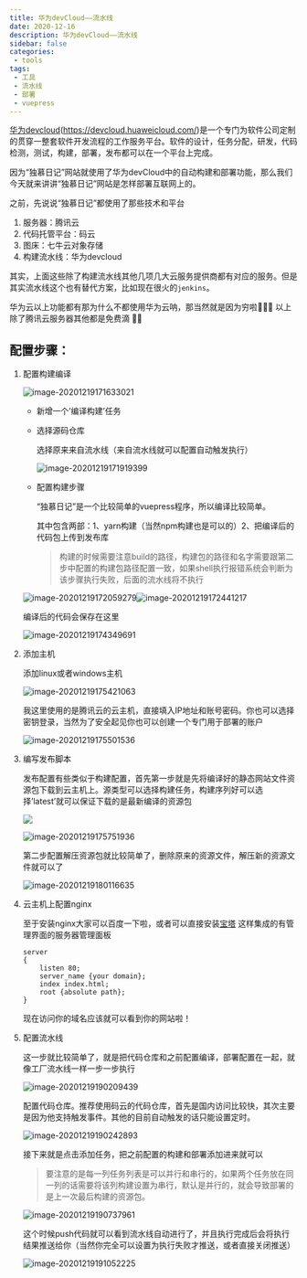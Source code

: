 ```yaml
---
title: 华为devCloud——流水线
date: 2020-12-16
description: 华为devCloud——流水线
sidebar: false
categories:
 - tools
tags:
 - 工具
 - 流水线
 - 部署
 - vuepress
---
```


[华为devcloud](https://devcloud.huaweicloud.com/)(https://devcloud.huaweicloud.com/)是一个专门为软件公司定制的贯穿一整套软件开发流程的工作服务平台。软件的设计，任务分配，研发，代码检测，测试，构建，部署，发布都可以在一个平台上完成。

因为“独慕日记”网站就使用了华为devCloud中的自动构建和部署功能，那么我们今天就来讲讲“独慕日记”网站是怎样部署互联网上的。

之前，先说说“独慕日记”都使用了那些技术和平台

1. 服务器：腾讯云
2. 代码托管平台：码云
3. 图床：七牛云对象存储
4. 构建流水线：华为devcloud

其实，上面这些除了构建流水线其他几项几大云服务提供商都有对应的服务。但是其实流水线这个也有替代方案，比如现在很火的`jenkins`。

华为云以上功能都有那为什么不都使用华为云呐，那当然就是因为穷啦🌚🌚🌚  以上除了腾讯云服务器其他都是免费滴 🙈🙈

## 配置步骤：

1. 配置构建编译

   ![image-20201219171633021](http://qcdn.ytl003.com/md/image-20201219171633021.png)

   - 新增一个’编译构建’任务

   - 选择源码仓库

     选择原来来自流水线（来自流水线就可以配置自动触发执行）

     ![image-20201219171919399](http://qcdn.ytl003.com/md/image-20201219171919399.png)

   - 配置构建步骤

     “独慕日记”是一个比较简单的vuepress程序，所以编译比较简单。

     其中包含两部：1、yarn构建（当然npm构建也是可以的）2、把编译后的代码包上传到发布库

     > 构建的时候需要注意build的路径，构建包的路径和名字需要跟第二步中配置的构建包路径配置一致，如果shell执行报错系统会判断为该步骤执行失败，后面的流水线将不执行

   ![image-20201219172059279](http://qcdn.ytl003.com/md/image-20201219172059279.png)![image-20201219172441217](http://qcdn.ytl003.com/md/image-20201219172441217.png)

   编译后的代码会保存在这里

   ![image-20201219174349691](http://qcdn.ytl003.com/md/image-20201219174349691.png)

2. 添加主机

   添加linux或者windows主机

   ![image-20201219175421063](http://qcdn.ytl003.com/md/image-20201219175421063.png)

   我这里使用的是腾讯云的云主机，直接填入IP地址和账号密码。你也可以选择密钥登录，当然为了安全起见你也可以创建一个专门用于部署的账户

   ![image-20201219175501536](http://qcdn.ytl003.com/md/image-20201219175501536.png)

3. 编写发布脚本

   发布配置有些类似于构建配置，首先第一步就是先将编译好的静态网站文件资源包下载到云主机上。源类型可以选择构建任务，构建序列好可以选择’latest’就可以保证下载的是最新编译的资源包

   ![](http://qcdn.ytl003.com/md/image-20201219175713896-20201219180130969.png)

   ![image-20201219175751936](http://qcdn.ytl003.com/md/image-20201219175751936.png)

   第二步配置解压资源包就比较简单了，删除原来的资源文件，解压新的资源文件就可以了

   ![image-20201219180116635](http://qcdn.ytl003.com/md/image-20201219180116635.png)

4. 云主机上配置nginx

   至于安装nginx大家可以百度一下啦，或者可以直接安装[宝塔](http://www.bt.cn/) 这样集成的有管理界面的服务器管理面板

   ``` nginx
   server
   {
       listen 80;
       server_name {your domain};
       index index.html;
       root {absolute path};
   }
   ```

   现在访问你的域名应该就可以看到你的网站啦！

5. 配置流水线

   这一步就比较简单了，就是把代码仓库和之前配置编译，部署配置在一起，就像工厂流水线一样一步一步执行

   ![image-20201219190209439](http://qcdn.ytl003.com/md/image-20201219190209439.png)

   配置代码仓库。推荐使用码云的代码仓库，首先是国内访问比较快，其次主要是因为他支持触发事件。其他的目前自动触发的话只能设置定时。

   ![image-20201219190242893](http://qcdn.ytl003.com/md/image-20201219190242893.png)

   接下来就是点击添加任务，把之前配置的构建和部署添加进来就可以

   > 要注意的是每一列任务列表是可以并行和串行的，如果两个任务放在同一列的话需要将该列构建设置为串行，默认是并行的，就会导致部署的是上一次最后构建的资源包。

   ![image-20201219190737961](http://qcdn.ytl003.com/md/image-20201219190737961.png)

   这个时候push代码就可以看到流水线自动进行了，并且执行完成后会将执行结果推送给你（当然你完全可以设置为执行失败才推送，或者直接关闭推送）

   ![image-20201219191052225](http://qcdn.ytl003.com/md/image-20201219191052225.png)

